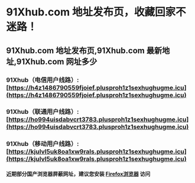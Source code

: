 # 91Xhub.com 地址发布页，收藏回家不迷路！

## 91Xhub.com 地址发布页,91Xhub.com 最新地址,91Xhub.com 网址多少

### 91Xhub（电信用户线路）:[https://h4z1486790559fjoief.plusproh1z1sexhughugme.icu](https://h4z1486790559fjoief.plusproh1z1sexhughugme.icu)

### 91Xhub（联通用户线路）:[https://ho994uisdabvcrt3783.plusproh1z1sexhughugme.icu](https://ho994uisdabvcrt3783.plusproh1z1sexhughugme.icu)

### 91Xhub（移动用户线路）:[https://kjulvl5uk8oa1xw9rals.plusproh1z1sexhughugme.icu](https://kjulvl5uk8oa1xw9rals.plusproh1z1sexhughugme.icu)

#### 近期部分国产浏览器屏蔽网址，建议您安装 [Firefox浏览器](https://www.mozilla.org/zh-CN/firefox/browsers/) 访问
